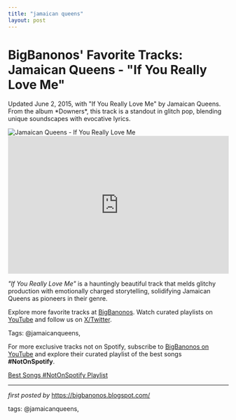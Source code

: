 ```yaml
---
title: "jamaican queens"
layout: post
---
```

<!-- Post Title -->
<h1 >BigBanonos' Favorite Tracks: Jamaican Queens - "If You Really Love Me"</h1> <!-- Introductory Text -->
<p >Updated June 2, 2015, with "If You Really Love Me" by Jamaican Queens. From the album *Downers*, this track is a standout in glitch pop, blending unique soundscapes with evocative lyrics.</p> <!-- Featured Image -->
<div > <img src="https://images.genius.com/86e6659e709dfa9d9e3c224f05df1fbf.413x413x1.jpg" alt="Jamaican Queens - If You Really Love Me" />
</div> <!-- YouTube Video Embed -->
<div > <iframe width="100%" height="315" src="https://www.youtube.com/embed/Y3NkmwfK4uQ" title="Jamaican Queens - If You Really Love Me" frameborder="0" allow="accelerometer; autoplay; encrypted-media; gyroscope; picture-in-picture; web-share" referrerpolicy="strict-origin-when-cross-origin" allowfullscreen></iframe>
</div> <!-- Song Information -->
<div > <p><em>"If You Really Love Me"</em> is a hauntingly beautiful track that melds glitchy production with emotionally charged storytelling, solidifying Jamaican Queens as pioneers in their genre.</p>
</div> <!-- Footer Links -->
<div > <p>Explore more favorite tracks at <a href="https://bigbanonos.blogspot.com/" target="_blank">BigBanonos</a>. Watch curated playlists on <a href="https://www.youtube.com/@BigBanonos" target="_blank">YouTube</a> and follow us on <a href="https://x.com/bigbanonos" target="_blank">X/Twitter</a>.</p>
</div> <!-- Tags -->
<p >Tags: @jamaicanqueens,</p>


<!--Subscribe and Playlist Links-->
<div>
    <p>For more exclusive tracks not on Spotify, subscribe to <a href="https://www.youtube.com/@BigBanonos" target="_blank">BigBanonos on YouTube</a> and explore their curated playlist of the best songs <strong>#NotOnSpotify</strong>.</p>
    <p><a href="https://www.youtube.com/playlist?list=PLtuNtuTatqI0kFahUCbtbfenC_ET5O_tr" target="_blank">Best Songs #NotOnSpotify Playlist<br /></a></p></div>

<hr />

<p><em>first posted by</em> <a href="https://bigbanonos.blogspot.com/" rel="noopener" target="_new">https://bigbanonos.blogspot.com/</a></p>

<p>tags: @jamaicanqueens,</p>
